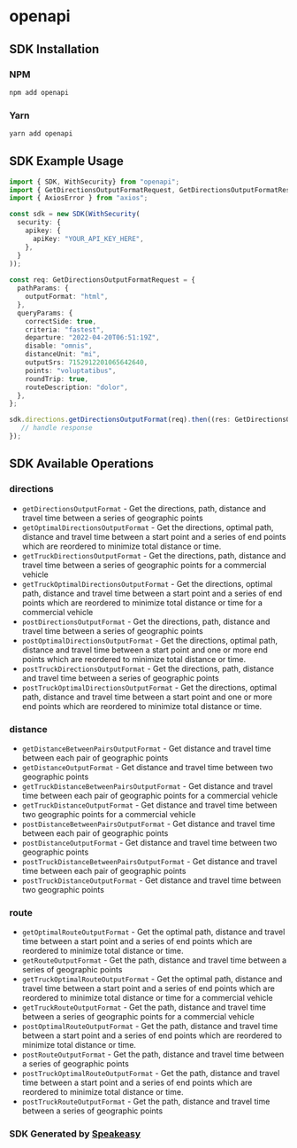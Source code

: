 # openapi

<!-- Start SDK Installation -->
## SDK Installation

### NPM

```bash
npm add openapi
```

### Yarn

```bash
yarn add openapi
```
<!-- End SDK Installation -->

<!-- Start SDK Example Usage -->
## SDK Example Usage

```typescript
import { SDK, WithSecurity} from "openapi";
import { GetDirectionsOutputFormatRequest, GetDirectionsOutputFormatResponse } from "openapi/src/sdk/models/operations";
import { AxiosError } from "axios";

const sdk = new SDK(WithSecurity(
  security: {
    apikey: {
      apiKey: "YOUR_API_KEY_HERE",
    },
  }
));
    
const req: GetDirectionsOutputFormatRequest = {
  pathParams: {
    outputFormat: "html",
  },
  queryParams: {
    correctSide: true,
    criteria: "fastest",
    departure: "2022-04-20T06:51:19Z",
    disable: "omnis",
    distanceUnit: "mi",
    outputSrs: 7152912201065642640,
    points: "voluptatibus",
    roundTrip: true,
    routeDescription: "dolor",
  },
};

sdk.directions.getDirectionsOutputFormat(req).then((res: GetDirectionsOutputFormatResponse | AxiosError) => {
   // handle response
});
```
<!-- End SDK Example Usage -->

<!-- Start SDK Available Operations -->
## SDK Available Operations

### directions

* `getDirectionsOutputFormat` - Get the directions, path, distance and travel time between a series of geographic points
* `getOptimalDirectionsOutputFormat` - Get the directions, optimal path, distance and travel time between a start point and a series of end points which are reordered to minimize total distance or time.
* `getTruckDirectionsOutputFormat` - Get the directions, path, distance and travel time between a series of geographic points for a commercial vehicle
* `getTruckOptimalDirectionsOutputFormat` - Get the directions, optimal path, distance and travel time between a start point and a series of end points which are reordered to minimize total distance or time for a commercial vehicle
* `postDirectionsOutputFormat` - Get the directions, path, distance and travel time between a series of geographic points
* `postOptimalDirectionsOutputFormat` - Get the directions, optimal path, distance and travel time between a start point and one or more end points which are reordered to minimize total distance or time.
* `postTruckDirectionsOutputFormat` - Get the directions, path, distance and travel time between a series of geographic points
* `postTruckOptimalDirectionsOutputFormat` - Get the directions, optimal path, distance and travel time between a start point and one or more end points which are reordered to minimize total distance or time.

### distance

* `getDistanceBetweenPairsOutputFormat` - Get distance and travel time between each pair of geographic points
* `getDistanceOutputFormat` - Get distance and travel time between two geographic points
* `getTruckDistanceBetweenPairsOutputFormat` - Get distance and travel time between each pair of geographic points for a commercial vehicle
* `getTruckDistanceOutputFormat` - Get distance and travel time between two geographic points for a commercial vehicle
* `postDistanceBetweenPairsOutputFormat` - Get distance and travel time between each pair of geographic points
* `postDistanceOutputFormat` - Get distance and travel time between two geographic points
* `postTruckDistanceBetweenPairsOutputFormat` - Get distance and travel time between each pair of geographic points
* `postTruckDistanceOutputFormat` - Get distance and travel time between two geographic points

### route

* `getOptimalRouteOutputFormat` - Get the optimal path, distance and travel time between a start point and a series of end points which are reordered to minimize total distance or time.
* `getRouteOutputFormat` - Get the path, distance and travel time between a series of geographic points
* `getTruckOptimalRouteOutputFormat` - Get the optimal path, distance and travel time between a start point and a series of end points which are reordered to minimize total distance or time for a commercial vehicle
* `getTruckRouteOutputFormat` - Get the path, distance and travel time between a series of geographic points for a commercial vehicle
* `postOptimalRouteOutputFormat` - Get the path, distance and travel time between a start point and a series of end points which are reordered to minimize total distance or time.
* `postRouteOutputFormat` - Get the path, distance and travel time between a series of geographic points
* `postTruckOptimalRouteOutputFormat` - Get the path, distance and travel time between a start point and a series of end points which are reordered to minimize total distance or time.
* `postTruckRouteOutputFormat` - Get the path, distance and travel time between a series of geographic points

<!-- End SDK Available Operations -->

### SDK Generated by [Speakeasy](https://docs.speakeasyapi.dev/docs/using-speakeasy/client-sdks)
